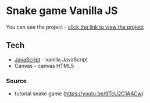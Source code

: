 # Snake game Vanilla JS

You can see the project - [click the link to view the project](https://nataliasokolowska.github.io/Snake-canvas-JavaScript/index)

## Tech
* [JavaScript](http://devdocs.io/javascript/) - vanilla JavaScript
* Canvas - canvas HTML5

### Source
* tutorial snake game (https://youtu.be/9TcU2C1AACw)

